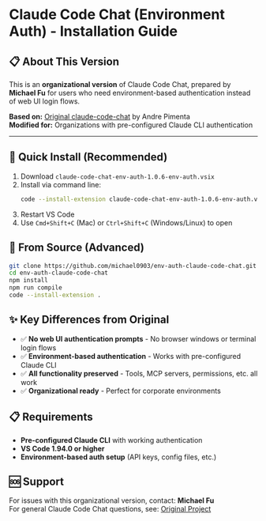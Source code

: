 # Claude Code Chat (Environment Auth) - Installation Guide

## 📋 **About This Version**

This is an **organizational version** of Claude Code Chat, prepared by **Michael Fu** for users who need environment-based authentication instead of web UI login flows.

**Based on:** [Original claude-code-chat](https://github.com/andrepimenta/claude-code-chat) by Andre Pimenta  
**Modified for:** Organizations with pre-configured Claude CLI authentication

---

## 🚀 **Quick Install (Recommended)**

1. Download `claude-code-chat-env-auth-1.0.6-env-auth.vsix` 
2. Install via command line:
   ```bash
   code --install-extension claude-code-chat-env-auth-1.0.6-env-auth.vsix
   ```
3. Restart VS Code
4. Use `Cmd+Shift+C` (Mac) or `Ctrl+Shift+C` (Windows/Linux) to open

## 🔧 **From Source (Advanced)**

```bash
git clone https://github.com/michael0903/env-auth-claude-code-chat.git
cd env-auth-claude-code-chat
npm install
npm run compile
code --install-extension .
```

## ✨ **Key Differences from Original**

- ✅ **No web UI authentication prompts** - No browser windows or terminal login flows
- ✅ **Environment-based authentication** - Works with pre-configured Claude CLI
- ✅ **All functionality preserved** - Tools, MCP servers, permissions, etc. all work
- ✅ **Organizational ready** - Perfect for corporate environments

## 📋 **Requirements**

- **Pre-configured Claude CLI** with working authentication
- **VS Code 1.94.0 or higher**
- **Environment-based auth setup** (API keys, config files, etc.)

## 🆘 **Support**

For issues with this organizational version, contact: **Michael Fu**  
For general Claude Code Chat questions, see: [Original Project](https://github.com/andrepimenta/claude-code-chat)